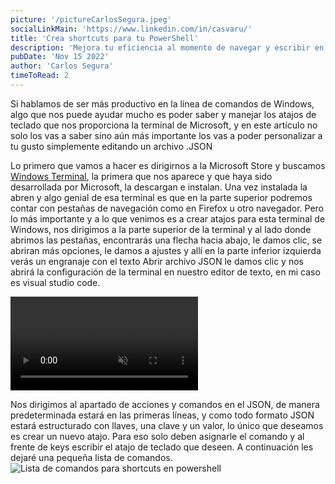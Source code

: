 ```yaml
---
picture: '/pictureCarlosSegura.jpeg'
socialLinkMain: 'https://www.linkedin.com/in/casvaru/'
title: 'Crea shortcuts para tu PowerShell'
description: 'Mejora tu eficiencia al momento de navegar y escribir en la terminal de Windows, utilizando la shell que más te guste, ya que sea el PowerShell u otra, solo necesitaremos instalar Windows terminal de la Microsoft Store.'
pubDate: 'Nov 15 2022'
author: 'Carlos Segura'
timeToRead: 2
---
```


Si hablamos de ser más productivo en la línea de comandos de Windows, algo que nos puede ayudar mucho es poder saber y manejar los atajos de teclado que nos proporciona la terminal de Microsoft, y en este artículo no solo los vas a saber sino aún más importante los vas a poder personalizar a tu gusto simplemente editando un archivo .JSON

Lo primero que vamos a hacer es dirigirnos a la Microsoft Store y buscamos [Windows Terminal](https://www.microsoft.com/store/productId/9N0DX20HK701), la primera que nos aparece y que haya sido desarrollada por Microsoft, la descargan e instalan. Una vez instalada la abren y algo genial de esa terminal es que en la parte superior podremos contar con pestañas de navegación como en Firefox u otro navegador. Pero lo más importante y a lo que venimos es a crear atajos para esta terminal de Windows, nos dirigimos a la parte superior de la terminal y al lado donde abrimos las pestañas, encontrarás una flecha hacia abajo, le damos clic, se abriran más opciones, le damos a ajustes y allí en la parte inferior izquierda verás un engranaje con el texto Abrir archivo JSON le damos clic y nos abrirá la configuración de la terminal en nuestro editor de texto, en mi caso es visual studio code.

<picture>
  <video loop autoplay muted src="/221115demo.webm">
</picture>

Nos dirigimos al apartado de acciones y comandos en el JSON, de manera predeterminada estará en las primeras líneas, y como todo formato JSON estará estructurado con llaves, una clave y un valor, lo único que deseamos es crear un nuevo atajo. Para eso solo deben asignarle el comando y al frente de keys escribir el atajo de teclado que deseen. A continuación les dejaré una pequeña lista de comandos.
![Lista de comandos para shortcuts en powershell](/221115comandos.webp)